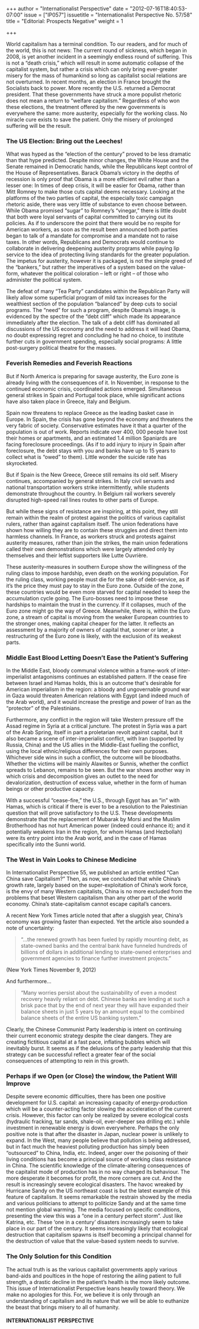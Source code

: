 +++
author = "Internationalist Perspective"
date = "2012-07-16T18:40:53-07:00"
issue = ["IP057"]
issuetitle = "Internationalist Perspective No. 57/58"
title = "Editorial: Prospects Negative"
weight = 1

+++

World capitalism has a terminal condition. To our readers, and for much of the world, this is not news: The current round of sickness, which began in 2008, is yet another incident in a seemingly endless round of suffering. This is not a “death crisis,” which will result in some automatic collapse of the capitalist system, but rather a crisis which can only bring ever-greater misery for the mass of humankind so long as capitalist social relations are not overturned. In recent months, an election in France brought the Socialists back to power. More recently the U.S. returned a Democrat president. That these governments have struck a more populist rhetoric does not mean a return to “welfare capitalism.” Regardless of who won these elections, the treatment offered by the new governments is everywhere the same: more austerity, especially for the working class. No miracle cure exists to save the patient. Only the misery of prolonged suffering will be the result.

### The US Election: Bring out the Leeches!

What was hyped as the “election of the century” proved to be less dramatic than that hype predicted. Despite minor changes, the White House and the Senate remained in Democratic hands, while the Republicans kept control of the House of Representatives. Barack Obama’s victory in the depths of recession is only proof that Obama is a more efficient evil rather than a lesser one: In times of deep crisis, it will be easier for Obama, rather than Mitt Romney to make those cuts capital deems necessary. Looking at the platforms of the two parties of capital, the especially toxic campaign rhetoric aside, there was very little of substance to even choose between. While Obama promised “sugar” to Romney’s “vinegar,” there is little doubt that both were loyal servants of capital committed to carrying out its policies. As if to underscore the point that there would be no respite for American workers, as soon as the result been announced both parties began to talk of a mandate for compromise and a mandate not to raise taxes. In other words, Republicans and Democrats would continue to collaborate in delivering deepening austerity programs while paying lip service to the idea of protecting living standards for the greater population. The impetus for austerity, however it is packaged, is not the simple greed of the “bankers,” but rather the imperatives of a system based on the value-form, whatever the political coloration – left or right – of those who administer the political system.

The defeat of many “Tea Party” candidates within the Republican Party will likely allow some superficial program of mild tax increases for the wealthiest section of the population “balanced” by deep cuts to social programs. The “need” for such a program, despite Obama’s image, is evidenced by the spectre of the “debt cliff” which made its appearance immediately after the election. The talk of a debt cliff has dominated all discussions of the US economy and the need to address it will lead Obama, no doubt expressing regret and concluding he had no choice, to institute further cuts in government spending, especially social programs: A little post-surgery political theatre for the masses.

### Feverish Remedies and Feverish Reactions

But if North America is preparing for savage austerity, the Euro zone is already living with the consequences of it. In November, in response to the continued economic crisis, coordinated actions emerged. Simultaneous general strikes in Spain and Portugal took place, while significant actions have also taken place in Greece, Italy and Belgium.

Spain now threatens to replace Greece as the leading basket case in Europe. In Spain, the crisis has gone beyond the economy and threatens the very fabric of society. Conservative estimates have it that a quarter of the population is out of work. Reports indicate over 400, 000 people have lost their homes or apartments, and an estimated 1.4 million Spaniards are facing foreclosure proceedings. (As if to add injury to injury in Spain after foreclosure, the debt stays with you and banks have up to 15 years to collect what is “owed” to them). Little wonder the suicide rate has skyrocketed.

But if Spain is the New Greece, Greece still remains its old self. Misery continues, accompanied by general strikes. In Italy civil servants and national transportation workers strike intermittently, while students demonstrate throughout the country. In Belgium rail workers severely disrupted high-speed rail lines routes to other parts of Europe.

But while these signs of resistance are inspiring, at this point, they still remain within the realm of protest against the politics of various capitalist rulers, rather than against capitalism itself. The union federations have shown how willing they are to contain these struggles and direct them into harmless channels. In France, as workers struck and protests against austerity measures, rather than join the strikes, the main union federations called their own demonstrations which were largely attended only by themselves and their leftist supporters like Lutte Ouvrière.

These austerity-measures in southern Europe show the willingness of the ruling class to impose hardship, even death on the working population. For the ruling class, working people must die for the sake of debt-service, as if it’s the price they must pay to stay in the Euro zone. Outside of the zone, these countries would be even more starved for capital needed to keep the accumulation cycle going. The Euro-bosses need to impose these hardships to maintain the trust in the currency. If it collapses, much of the Euro zone might go the way of Greece. Meanwhile, there is, within the Euro zone, a stream of capital is moving from the weaker European countries to the stronger ones, making capital cheaper for the latter. It reflects an assessment by a majority of owners of capital that, sooner or later, a restructuring of the Euro zone is likely, with the exclusion of its weakest parts.

### Middle East Blood Letting Doesn’t Ease the Patient’s Suffering

In the Middle East, bloody communal violence within a frame-work of inter-imperialist antagonisms continues an established pattern. If the cease fire between Israel and Hamas holds, this is an outcome that's desirable for American imperialism in the region: a bloody and ungovernable ground war in Gaza would threaten American relations with Egypt (and indeed much of the Arab world), and it would increase the prestige and power of Iran as the “protector” of the Palestinians.

Furthermore, any conflict in the region will take Western pressure off the Assad regime in Syria at a critical juncture. The protest in Syria was a part of the Arab Spring, itself in part a proletarian revolt against capital, but it also became a scene of inter-imperialist conflict, with Iran (supported by Russia, China) and the US allies in the Middle-East fuelling the conflict, using the local ethnic/religious differences for their own purposes. Whichever side wins in such a conflict, the outcome will be bloodbaths. Whether the victims will be mainly Alawites or Sunnis, whether the conflict spreads to Lebanon, remains to be seen. But the war shows another way in which crisis and decomposition gives an outlet to the need for devalorization, destruction of excess value, whether in the form of human beings or other productive capacity.

With a successful “cease-fire,” the U.S., through Egypt has an “in” with Hamas, which is critical if there is ever to be a resolution to the Palestinian question that will prove satisfactory to the U.S. These developments demonstrate that the replacement of Mubarak by Morsi and the Muslim Brotherhood has not hurt American power (indeed could enhance it); and it potentially weakens Iran in the region, for whom Hamas (and Hezbollah) were its entry point into the Arab world, and in the case of Hamas specifically into the Sunni world.

### The West in Vain Looks to Chinese Medicine

In Internationalist Perspective 55, we published an article entitled “Can China save Capitalism?” Then, as now, we concluded that while China’s growth rate, largely based on the super-exploitation of China’s work force, is the envy of many Western capitalists, China is no more excluded from the problems that beset Western capitalism than any other part of the world economy. China’s state-capitalism cannot escape capital’s cancers.

A recent New York Times article noted that after a sluggish year, China’s economy was growing faster than expected. Yet the article also sounded a note of uncertainty:

> “…the renewed growth has been fueled by rapidly mounting debt, as state-owned banks and the central bank have funneled hundreds of billions of dollars in additional lending to state-owned enterprises and government agencies to finance further investment projects.”

(New York Times November 9, 2012)

And furthermore…

> “Many worries persist about the sustainability of even a modest recovery heavily reliant on debt. Chinese banks are lending at such a brisk pace that by the end of next year they will have expanded their balance sheets in just 5 years by an amount equal to the combined balance sheets of the entire US banking system.”

Clearly, the Chinese Communist Party leadership is intent on continuing their current economic strategy despite the clear dangers. They are creating fictitious capital at a fast pace, inflating bubbles which will inevitably burst. It seems as if the delusions of the party leadership that this strategy can be successful reflect a greater fear of the social consequences of attempting to rein in this growth.

### Perhaps if we Open (or Close) the window, the Patient Will Improve

Despite severe economic difficulties, there has been one positive development for U.S. capital: an increasing capacity of energy-production which will be a counter-acting factor slowing the acceleration of the current crisis. However, this factor can only be realized by severe ecological costs (hydraulic fracking, tar sands, shale-oil, ever-deeper sea drilling etc.) while investment in renewable energy is down everywhere. Perhaps the only positive note is that after the disaster in Japan, nuclear power is unlikely to expand. In the West, many people believe that pollution is being addressed, but in fact much the heaviest polluting production has simply been “outsourced” to China, India, etc. Indeed, anger over the poisoning of their living conditions has become a principal source of working class resistance in China. The scientific knowledge of the climate-altering consequences of the capitalist mode of production has in no way changed its behaviour. The more desperate it becomes for profit, the more corners are cut. And the result is increasingly severe ecological disasters. The havoc wreaked by Hurricane Sandy on the US northeast coast is but the latest example of this feature of capitalism. It seems remarkable the restrain showed by the media and various politicians to attempt to politicize Sandy and at the same time not mention global warming. The media focused on specific conditions, presenting the view this was a “one in a century perfect storm”. Just like Katrina, etc. These ‘one in a century’ disasters increasingly seem to take place in our part of the century. It seems increasingly likely that ecological destruction that capitalism spawns is itself becoming a principal channel for the destruction of value that the value-based system needs to survive.

### The Only Solution for this Condition

The actual truth is as the various capitalist governments apply various band-aids and poultices in the hope of restoring the ailing patient to full strength, a drastic decline in the patient’s health is the more likely outcome. This issue of Internationalist Perspective leans heavily toward theory. We make no apologies for this. For, we believe it is only through an understanding of capitalism and its nature that we will be able to euthanize the beast that brings misery to all of humanity.

#### INTERNATIONALIST PERSPECTIVE